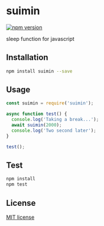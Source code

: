 # suimin 
[![npm version](https://badge.fury.io/js/suimin.svg)](https://badge.fury.io/js/suimin)

sleep function for javascript

## Installation

```sh
npm install suimin --save
```

## Usage
```javascript
const suimin = require('suimin');

async function test() {
  console.log('Taking a break...');
  await suimin(2000);
  console.log('Two second later');
}

test();
```

## Test

```bash
npm install
npm test
```


## License
[MIT license](http://opensource.org/licenses/mit-license.php)
